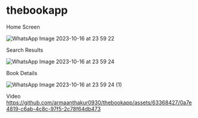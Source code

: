 # thebookapp
Home Screen 

![WhatsApp Image 2023-10-16 at 23 59 22](https://github.com/armaanthakur0930/thebookapp/assets/63368427/9d4d816f-82f6-423a-9742-ef71ecadb4df)

Search Results

![WhatsApp Image 2023-10-16 at 23 59 24](https://github.com/armaanthakur0930/thebookapp/assets/63368427/dceff2a6-6cfe-41ea-bf71-0350065f3756)

Book Details

![WhatsApp Image 2023-10-16 at 23 59 24 (1)](https://github.com/armaanthakur0930/thebookapp/assets/63368427/66849567-8684-4bc0-bff1-475d43131393)

Video
https://github.com/armaanthakur0930/thebookapp/assets/63368427/0a7e4819-c6ab-4c8c-97f5-2c78f64db473

